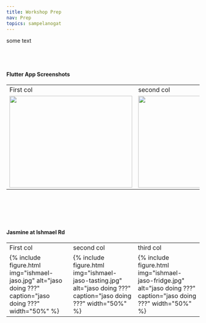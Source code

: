 ```yaml
---
title: Workshop Prep
nav: Prep
topics: sampelanogat
---
```


some text
<br/>
<br/>
<br/>
<br/>

#### Flutter App Screenshots

<table>
  <tr>
    <td>First col</td>
     <td>second col</td>
     <td>third col</td>
  </tr>
  <tr>
    <td><img src="https://dickturpshead.github.io/sampelanogat/images/ishmael-jaso.jpg" width=320 height=240></td>
    <td><img src="https://dickturpshead.github.io/sampelanogat/images/ishmael-jaso-tasting.jpg" width=320 height=240></td>
    <td><img src="https://dickturpshead.github.io/sampelanogat/images/ishmael-jaso-fridge.jpg" width=320 height=240></td>
  </tr>
 </table>


<br/>
<br/>
<br/>
<br/>

#### Jasmine at Ishmael Rd

<table>
  <tr>
    <td>First col</td>
     <td>second col</td>
     <td>third col</td>
  </tr>
  <tr>
    <td>{% include figure.html img="ishmael-jaso.jpg" alt="jaso doing ???" caption="jaso doing ???" width="50%" %}</td>
    <td>{% include figure.html img="ishmael-jaso-tasting.jpg" alt="jaso doing ???" caption="jaso doing ???" width="50%" %}</td>
    <td>{% include figure.html img="ishmael-jaso-fridge.jpg" alt="jaso doing ???" caption="jaso doing ???" width="50%" %}</td>
  </tr>
 </table>

